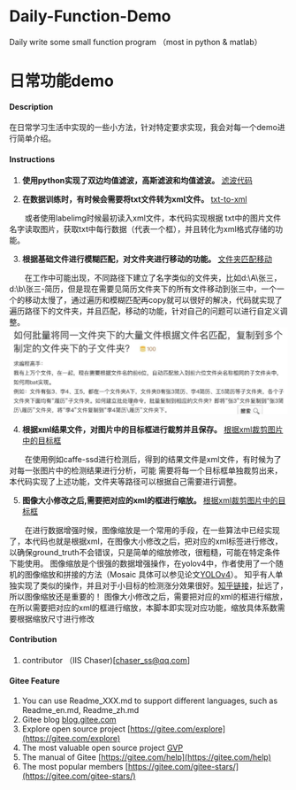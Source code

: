 # Daily-Function-Demo
Daily write some small function program （most in python &amp; matlab）

# 日常功能demo

#### Description
在日常学习生活中实现的一些小方法，针对特定要求实现，我会对每一个demo进行简单介绍。


#### Instructions

1.   **使用python实现了双边均值滤波，高斯滤波和均值滤波。** 
[滤波代码](https://github.com/syswyl/Daily-Function-Demo/blob/main/code/wave-iltering.py)

2.   **在数据训练时，有时候会需要将txt文件转为xml文件。** [txt-to-xml](https://github.com/syswyl/Daily-Function-Demo/blob/main/code/txt-to-xml.py)

&emsp;&emsp;或者使用labelimg时候最初读入xml文件，本代码实现根据
txt中的图片文件名字读取图片，获取txt中每行数据（代表一个框），并且转化为xml格式存储的功能。


3.   **根据基础文件进行模糊匹配，对文件夹进行移动的功能。** [文件夹匹配移动](https://github.com/syswyl/Daily-Function-Demo/blob/main/code/File-mismatch.py)

&emsp;&emsp;在工作中可能出现，不同路径下建立了名字类似的文件夹，比如d:\A\张三，d:\b\张三-简历，但是现在需要见简历文件夹下的所有文件移动到张三中，一个一个的移动太慢了，通过遍历和模糊匹配再copy就可以很好的解决，代码就实现了遍历路径下的文件夹，并且匹配，移动的功能，针对自己的问题可以进行自定义调整。
![问题示例](https://github.com/syswyl/Daily-Function-Demo/blob/main/images/file-mismatch.jpeg)


4.   **根据xml结果文件，对图片中的目标框进行裁剪并且保存。** [根据xml裁剪图片中的目标框](https://github.com/syswyl/Daily-Function-Demo/blob/main/code/Crop-images-according-to-XML.py)

&emsp;&emsp;在使用例如caffe-ssd进行检测后，得到的结果文件是xml文件，有时候为了对每一张图片中的检测结果进行分析，可能
需要将每一个目标框单独裁剪出来，本代码实现了上述功能，文件夹等路径可以根据自己需要进行调整。

5.   **图像大小修改之后,需要把对应的xml的框进行缩放。** [根据xml裁剪图片中的目标框](https://github.com/syswyl/Daily-Function-Demo/blob/main/code/change-xml.py)

&emsp;&emsp;在进行数据增强时候，图像缩放是一个常用的手段，在一些算法中已经实现了，本代码也就是根据xml，在图像大小修改之后，把对应的xml标签进行修改，以确保ground_truth不会错误，只是简单的缩放修改，很粗糙，可能在特定条件下能使用。
图像缩放是个很强的数据增强操作，在yolov4中，作者使用了一个随机的图像缩放和拼接的方法（Mosaic  具体可以参见论文[YOLOv4](https://arxiv.org/abs/2004.10934)）。
知乎有人单独实现了类似的操作，并且对于小目标的检测涨分效果很好。[知乎链接](https://www.zhihu.com/question/390191723?rf=390194081)，扯远了，所以图像缩放还是重要的！
图像大小修改之后，需要把对应的xml的框进行缩放，在所以需要把对应的xml的框进行缩放，本脚本即实现对应功能，缩放具体系数需要根据缩放尺寸进行修改

#### Contribution

1.  contributor  （IIS Chaser)[chaser_ss@qq.com] 

#### Gitee Feature

1.  You can use Readme\_XXX.md to support different languages, such as Readme\_en.md, Readme\_zh.md
2.  Gitee blog [blog.gitee.com](https://blog.gitee.com)
3.  Explore open source project [https://gitee.com/explore](https://gitee.com/explore)
4.  The most valuable open source project [GVP](https://gitee.com/gvp)
5.  The manual of Gitee [https://gitee.com/help](https://gitee.com/help)
6.  The most popular members  [https://gitee.com/gitee-stars/](https://gitee.com/gitee-stars/)
